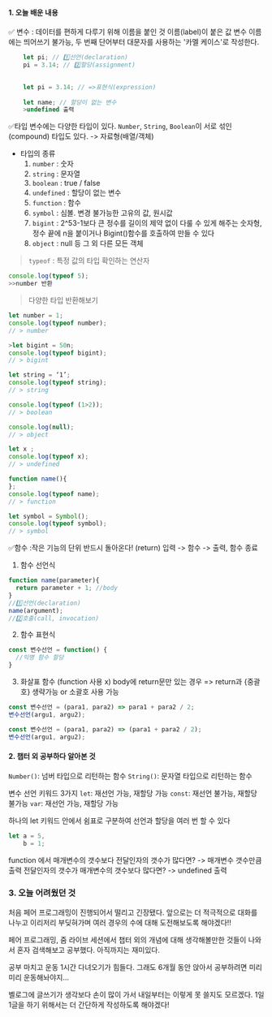 #### 1. 오늘 배운 내용

 ✅ 변수
 : 데이터를 편하게 다루기 위해 이름을 붙인 것
 이름(label)이 붙은 값
 변수 이름에는 띄어쓰기 불가능, 두 번째 단어부터 대문자를 사용하는 '카멜 케이스'로 작성한다.

```jsx
	let pi; // 1️⃣선언(declaration)
	pi = 3.14; // 2️⃣할당(assignment)
    

	let pi = 3.14; // =>표현식(expression)
    
    let name; // 할당이 없는 변수
    >undefined 출력
 ```

✅타입
변수에는 다양한 타입이 있다.
```Number```, ```String```, ```Boolean```이 서로 섞인(compound) 타입도 있다. -> 자료형(배열/객체)

* 타입의 종류
	1. `number` : 숫자
	2. ```string``` : 문자열
	3. ```boolean``` : true / false
	4. ```undefined``` : 할당이 없는 변수
	5. ```function``` : 함수
	6. ```symbol``` : 심볼. 변경 불가능한 고유의 값, 원시값
	7. ```bigint``` : 2^53-1보다 큰 정수를 길이의 제약 없이 다룰 수 있게 해주는 숫자형, 정수 끝에 n을 붙이거나 Bigint()함수를 호출하여 만들 수 있다
	8. ```object``` : null 등 그 외 다른 모든 객체

>`typeof` : 특정 값의 타입 확인하는 연산자
```jsx
console.log(typeof 5);
>>number 반환
```

>다양한 타입 반환해보기
```jsx
let number = 1;
console.log(typeof number);
// > number
```
```jsx
>let bigint = 50n;
console.log(typeof bigint);
// > bigint
```
```jsx
let string = ‘1’;
console.log(typeof string);
// > string
```
```jsx
console.log(typeof (1>2));
// > boolean
```
```jsx
console.log(null);
// > object
```
```jsx
let x ;
console.log(typeof x);
// > undefined
```
```jsx
function name(){
};
console.log(typeof name);
// > function
```
```jsx
let symbol = Symbol();
console.log(typeof symbol);
// > symbol
```

✅함수
:작은 기능의 단위
반드시 돌아온다! (return)
입력 -> 함수 -> 출력, 함수 종료

1. 함수 선언식
```jsx
function name(parameter){
  return parameter + 1; //body
}
//1️⃣선언(declaration)
name(argument);
//2️⃣호출(call, invocation)
```
2. 함수 표현식
```jsx
const 변수선언 = function() {
  //익명 함수 할당
}
```
3. 화살표 함수 (function 사용 x)
body에 return문만 있는 경우 
=> return과 {중괄호} 생략가능 or 소괄호 사용 가능
``` jsx
const 변수선언 = (para1, para2) => para1 + para2 / 2;
변수선언(argu1, argu2);

const 변수선언 = (para1, para2) => (para1 + para2 / 2);
변수선언(argu1, argu2); 
````


#### 2. 챕터 외 공부하다 알아본 것
`Number()`: 넘버 타입으로 리턴하는 함수
`String()`: 문자열 타입으로 리턴하는 함수

변수 선언 키워드 3가지
`let`: 재선언 가능, 재할당 가능
`const`: 재선언 불가능, 재할당 불가능
`var`: 재선언 가능, 재할당 가능

하나의 let 키워드 안에서 쉼표로 구분하여 선언과 할당을 여러 번 할 수 있다
```jsx
let a = 5,
    b = 1;
```

function 에서 매개변수의 갯수보다 전달인자의 갯수가 많다면?
-> 매개변수 갯수만큼 출력
전달인자의 갯수가 매개변수의 갯수보다 많다면?
-> undefined 출력


### 3. 오늘 어려웠던 것
처음 페어 프로그래밍이 진행되어서 떨리고 긴장됐다. 
앞으로는 더 적극적으로 대화를 나누고 이리저리 부딪혀가며 여러 경우의 수에 대해 도전해보도록 해야겠다!!

페어 프로그래밍, 줌 라이브 세션에서 챕터 외의 개념에 대해 생각해볼만한 것들이 나와서 혼자 검색해보고 공부했다.
아직까지는 재미있다. 

공부 마치고 운동 1시간 다녀오기가 힘들다. 그래도 6개월 동안 앉아서 공부하려면 미리미리 운동해놔야지... 

벨로그에 글쓰기가 생각보다 손이 많이 가서 내일부터는 이렇게 못 쓸지도 모르겠다. 
1일 1글을 하기 위해서는 더 간단하게 작성하도록 해야겠다!

